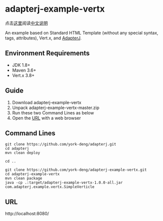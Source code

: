 # adapterj-example-vertx

点击[这里](https://github.com/york-deng/adapterj-example-vertx/blob/master/README_CN.md)阅读[中文说明](https://github.com/york-deng/adapterj-example-vertx/blob/master/README_CN.md)

An example based on Standard HTML Template (without any special syntax, tags, attributes), Vert.x, and [AdapterJ](https://github.com/york-deng/adapterj). 

## Environment Requirements
* JDK 1.8+
* Maven 3.6+
* Vert.x 3.8+

## Guide 
1. Download adapterj-example-vertx   
2. Unpack adapterj-example-vertx-master.zip   
3. Run these two Command Lines as below   
4. Open the [URL](http://localhost:8080/) with a web browser   

## Command Lines
```
git clone https://github.com/york-deng/adapterj.git
cd adapterj
mvn clean deploy

cd ..

git clone https://github.com/york-deng/adapterj-example-vertx.git
cd adapterj-example-vertx
mvn clean package   
java -cp .:target/adapterj-example-vertx-1.0.0-all.jar com.adapterj.example.vertx.SimpleVerticle   
```

## URL
http://localhost:8080/

